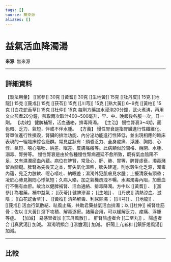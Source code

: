 ```yaml
---
tags: []
source: 無來源
aliases: []
---
```


# 益氣活血降濁湯

**來源**: 無來源  

---

## 詳細資料
【製法用量】 [[黨參]] 30克 [[黃耆]] 30克 [[生地黃]] 15克 [[牡丹皮]] 15克 [[地龍]] 15克 [[莪朮]] 15克 [[茯苓]] 15克 [[川芎]] 15克 [[熟大黃]] 6~9克 [[黃柏]] 15克 [[白花蛇舌草]] 15克 [[杜仲]] 15克
每劑方藥加水浸泡20分鐘，武火煮沸，再用文火煎煮20分鐘，煎取兩次取汁400~500毫升，早、中、晚飯後各服一次，日一劑。
【功效】
健脾補腎，活血通絡，排毒降濁。
【主治】
慢性腎衰3~4期，面色暗、乏力、氣短，伴或不伴水腫。
【方義】
慢性腎衰是指腎臟進行性纖維化、腎單位進行性損毀，腎臟的排泄功能、內分泌功能進行性降低，並出現相應的臨床表現的一組臨床綜合癥群。常見症狀有：頭昏乏力、全身痠痛、浮腫、胸悶、心悸、氣短、噁心嘔吐、納差、眠差、皮膚瘙癢等。此病類似於關格、癃閉、水腫、溺毒、腎勞等。
慢性腎衰是由於各種慢性腎病遷延不愈所致，既有氣血陰陽不足，又有濕濁瘀血內蘊。病位在脾腎，常及心、肝、肺、胃等，脾腎虛衰，濁毒瀦留為關鍵。脾腎為先後天之本，腎失氣化溫煦，脾失建運，則水穀生化乏源，濁毒內蘊，見乏力肢軟、噁心嘔吐、納眠差；濕濁外犯肌膚見水腫；上擾清竅有頭昏；凌於心肺見胸悶心悸氣短；久病入絡，加之氣機疏洩不暢，水濕濁毒內阻，加重血行不暢有血瘀。故治以健脾補腎、活血通絡、排毒降濁。方中以 [[黃耆]] 、 [[黨參]] 為君藥，補中益氣； [[茯苓]] 健脾滲濕； [[生地]] 、 [[丹皮]] 清熱涼血、滋陰； [[白花蛇舌草]] 、 [[黃柏]] 清熱解毒、利尿除濕； [[川芎]] 、 [[地龍]] 、 [[莪朮]] 活血行氣散結、祛風止痛，共助君藥益氣活血排濁；以 [[杜仲]] 補腎壯筋骨；佐以 [[大黃]] 瀉下攻積、解毒逐瘀。諸藥合用，可以緩解乏力、痠痛、浮腫等症。
【加減】
易感冒者加 [[玉屏風散]] 。
肝腎陰虛者合 [[二至丸]] 。
陽虛者合 [[真武湯]] 加減。
濕濁明顯合 [[溫膽湯]] 加減。
肝陽上亢者和 [[鎮肝熄風湯]] 加減。

---

## 比較
